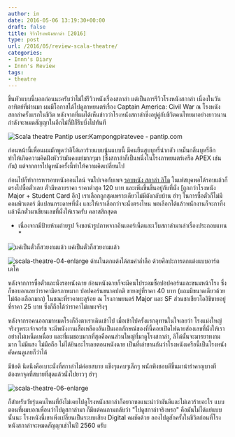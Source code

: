```yaml
---
author: in
date: 2016-05-06 13:19:30+00:00
draft: false
title: ริวิวโรงหนังสกาล่า [2016]
type: post
url: /2016/05/review-scala-theatre/
categories:
- Innn's Diary
- Innn's Review
tags:
- theatre
---
```


ขึ้นหัวแบบนี้บอกก่อนนะครับว่าไม่ใช่รีวิวหนังเรื่องสกาล่า แต่เป็นการรีวิวโรงหนังสกาล่า เนื่องในวันอาทิตย์ที่ผ่านมา ผมมีโอกาสได้ไปดูภาพยนตร์เรื่อง Captain America: Civil War ณ โรงหนังสกาล่าครั้งแรกในชีวิต หลังจากที่ผมได้เห็นข่าวว่าโรงหนังสกาล่าซึ่งอยู่คู่กับชีวิตคนไทยมาอย่างยาวนานกำลังจะหมดสัญญาในอีกไม่กี่ปีก็รีบบึ่งไปทันที

![Scala theatre ](https://www.cyruszhang.com/wp-content/uploads/2016/05/Scala_showing_Thai_film_the_love_of_siam.jpg)
Pantip user:Kampongpiratevee - pantip.com

ก่อนหน้านี้เพื่อนผมมักพูดว่าลิโด้เลวร้ายแบบนู้นแบบนี้ มีคนยืนสูบบุหรี่น่ากลัว เหม็นกลิ่นบุหรี่อีก ทำให้เกิดความคิดฝังหัวว่ามันคงแย่มากๆมา (ซึ่งสกาล่าก็เป็นหนึ่งในโรงภาพยนตร์เครือ APEX เช่นกัน) แต่จากการไปดูหนังครั้งนี้ทำให้ความคิดเปลี่ยนไป

ก่อนไปก็ทำการหารอบหนังออนไลน์ จนไปเจอกับเพจ [รอบหนัง สกาล่า ลิโด](https://www.facebook.com/Scala.Lido.movieupdate/) ในเฟสบุคพอได้รอบแล้วก็ตรงไปซื้อตั๋วเลย ตั๋วมีหลายราคา ราคาต่ำสุด 120 บาท และเพิ่มขึ้นขึ้นอยู่กับที่นั่ง [ถูกกว่าโรงหนัง Major + Student Card อีก] เราเลือกถูกสุดเพราะเดียวไม่มีตังกลับบ้าน ฮ่าๆ ในการซื้อตั๋วก็ไม่มีคอมพิวเตอร์ มีแปลนกระดาษที่นั่ง และให้เราเลือกว่าจะนั่งตรงไหน พอเลือกได้แล้วพนักงานก็จะกาทิ้ง แล้วฉีกตั๋วมาเขียนเลขที่นั่งให้เราครับ คลาสสิกสุดด


* เนื่องจากมีป้ายห้ามถ่ายรูป จึงขอนำรูปภาพจากอินเตอร์เน็ตและเว็บสกาล่ามาเล่าเรื่องประกอบแทน *


![แค่เป็นตั๋วก็สวยงามแล้ว](https://www.cyruszhang.com/wp-content/uploads/2016/05/scala-movie-ticket-1024x593.jpg)
แค่เป็นตั๋วก็สวยงามแล้ว

![scala-theatre-04-enlarge](https://www.cyruszhang.com/wp-content/uploads/2016/05/scala-theatre-04-enlarge.jpg)
ด้านในตกแต่งได้สมคำล่ำลือ ด้วยศิลปะการตกแต่งแบบอาร์ต เดโค

หลังจากการซื้อตั๋วและนั่งรอหนังฉาย ก่อนหนังฉายก็จะมีคนไประดมซื้อปอปคอร์นและขนมหน้าโรง ซึ่งก็ขอบอกเลยว่าราคามิตรภาพมาก ปอปคอร์นขนาดปกติ ขายอยู่ที่ราคา 40 บาท (แถมมีขนาดเดียวด้วยไม่ต้องเลือกมาก) ในขณะที่ราคาทะลุร้อย ณ โรงภาพยนตร์ Major และ SF ส่วนชาเขียวโออิชิขายอยู่ที่ราคา 25 บาท ซึ่งก็ถือได้ว่าราคาไม่แพงจริงๆ

หลังจากรอคนออกมาหมดโรงก็ถึงตาเราเดินเข้าไป เมื่อเข้าไปครั้งแรกอุทานในใจเลยว่า โรงแม่งใหญ่จริงๆพระเจ้าจอร์ช จะมีพนังงานเสื้อเหลืองอันเป็นเอกลักษณ์ของที่นี้คอยเปิดไฟฉายส่องเลขที่นั่งให้เราอย่างไม่เหน็ดเหนื่อย และที่ผมชอบมากที่สุดคือคนส่วนใหญ่ที่มาดูโรงสกาล่า, ลิโด่นั้นจะมารยาทงามมาก ไม่มีแสง ไม่มือถือ ไม่ได้ยินอะไรเลยตอนหนังฉาย เป็นที่เล่าขานกันว่าโรงหนังเครือนี้เป็นโรงหนังคัดคนดูเลยก็ว่าได้

มีข้อติ นิดนึงคือเบาะนั่งที่สกาล่าไม่ค่อยสบาย แข็งๆแคบๆเล็กๆ พนักพิงชอบตีขึ้นมาน่ารำคาญบางที ต้องหาจุดที่สบายที่สุดแล้วนั่งไปยาวๆ ฮ่าๆ

![scala-theatre-06-enlarge](https://www.cyruszhang.com/wp-content/uploads/2016/05/scala-theatre-06-enlarge.jpg)


ก็สำหรับวัยรุ่นคนไหนที่ยังไม่เคยไปดูโรงหนังสกาล่าก็อยากขอแนะนำว่ามันดีและไม่เลวร้ายอะไร แบบตอนที่ผมบอกเพื่อนว่าไปดูสกาล่ามา ก็มีแต่คนถามกลับว่า "ไปดูสกาล่าจริงหรอ" คือมันไม่ได้แย่แบบนั้นนะ โรงหนังนี้เขาเพิ่งเปลี่ยนเป็นระบบเสียง Digital คมชัดด้วย ลองไปดูสักครั้งในชีวิตก่อนที่โรงหนังสกาล่าจะหมดสัญญาเช่าในปี 2560 ครับ
